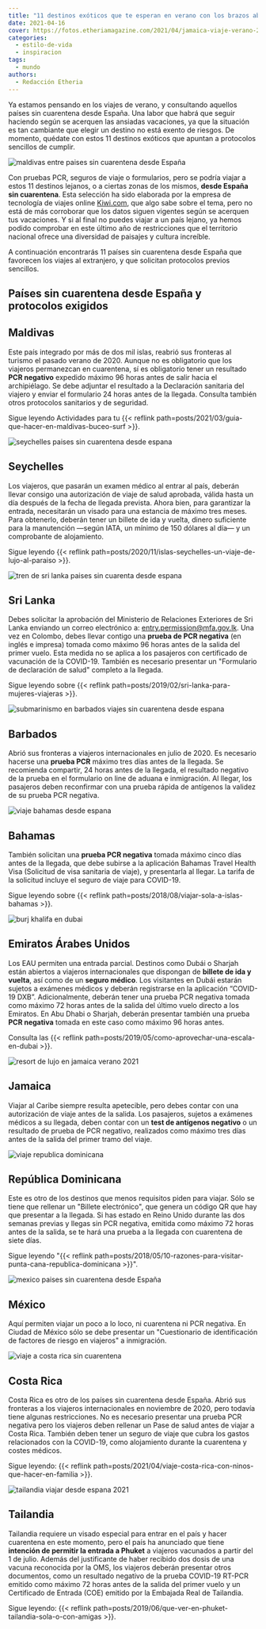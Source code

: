 ```yaml
---
title: "11 destinos exóticos que te esperan en verano con los brazos abiertos"
date: 2021-04-16
cover: https://fotos.etheriamagazine.com/2021/04/jamaica-viaje-verano-2021.jpg
categories: 
  - estilo-de-vida
  - inspiracion
tags: 
  - mundo
authors: 
  - Redacción Etheria
---
```


Ya estamos pensando en los viajes de verano, y consultando aquellos países sin 
cuarentena desde España. Una labor que habrá que seguir haciendo según se acerquen las 
ansiadas vacaciones, ya que la situación es tan cambiante que elegir un destino no está 
exento de riesgos. De momento, quédate con estos 11 destinos exóticos que apuntan a 
protocolos sencillos de cumplir. 

![maldivas entre paises sin cuarentena desde España](https://fotos.etheriamagazine.com/2021/04/maldivas-viaje-sin-cuarentena.jpg "Maldivas, uno de los países sin cuarentena desde España. © Ishan")

Con pruebas PCR, seguros de viaje o formularios, pero se podría viajar a estos 11 
destinos lejanos, o a ciertas zonas de los mismos, **desde España sin cuarentena**. Esta 
selección ha sido elaborada por la empresa de tecnología de viajes online 
[Kiwi.com](https://www.kiwi.com/es/), que algo sabe sobre el tema, pero no está de más 
corroborar que los datos siguen vigentes según se acerquen tus vacaciones. Y si al final 
no puedes viajar a un país lejano, ya hemos podido comprobar en este último año de 
restricciones que el territorio nacional ofrece una diversidad de paisajes y cultura 
increíble. 

A continuación encontrarás 11 países sin cuarentena desde España que favorecen los 
viajes al extranjero, y que solicitan protocolos previos sencillos. 

## Países sin cuarentena desde España y protocolos exigidos

## Maldivas

Este país integrado por más de dos mil islas, reabrió sus fronteras al turismo el pasado 
verano de 2020. Aunque no es obligatorio que los viajeros permanezcan en cuarentena, sí 
es obligatorio tener un resultado **PCR negativo** expedido máximo 96 horas antes de 
salir hacia el archipiélago. Se debe adjuntar el resultado a la Declaración sanitaria 
del viajero y enviar el formulario 24 horas antes de la llegada. Consulta también otros 
protocolos sanitarios y de seguridad. 

Sigue leyendo Actividades para tu {{< reflink 
path=posts/2021/03/guia-que-hacer-en-maldivas-buceo-surf >}}. 

![seychelles paises sin cuarentena desde espana](https://fotos.etheriamagazine.com/2021/04/sechelles-destino-sin-cuarentena.jpg "La Digue, en Seychelles. © Alessandro Russo")

## Seychelles

Los viajeros, que pasarán un examen médico al entrar al país, deberán llevar consigo una 
autorización de viaje de salud aprobada, válida hasta un día después de la fecha de 
llegada prevista. Ahora bien, para garantizar la entrada, necesitarán un visado para una 
estancia de máximo tres meses. Para obtenerlo, deberán tener un billete de ida y vuelta, 
dinero suficiente para la manutención —según IATA, un mínimo de 150 dólares al día— y un 
comprobante de alojamiento. 

Sigue leyendo {{< reflink 
path=posts/2020/11/islas-seychelles-un-viaje-de-lujo-al-paraiso >}}. 

![tren de sri lanka paises sin cuarenta desde espana](https://fotos.etheriamagazine.com/2021/04/tren-azul-sri-lanka.jpg "Famoso tren del té en Sri Lanka. © Gemma Fjam")

## Sri Lanka

Debes solicitar la aprobación del Ministerio de Relaciones Exteriores de Sri Lanka 
enviando un correo electrónico a: entry.permission@mfa.gov.lk. Una vez en Colombo, debes 
llevar contigo una **prueba de PCR negativa** (en inglés e impresa) tomada como máximo 
96 horas antes de la salida del primer vuelo. Esta medida no se aplica a los pasajeros 
con certificado de vacunación de la COVID-19. También es necesario presentar un 
"Formulario de declaración de salud" completo a la llegada. 

Sigue leyendo sobre {{< reflink path=posts/2019/02/sri-lanka-para-mujeres-viajeras >}}. 

![submarinismo en barbados viajes sin cuarentena desde espana](https://fotos.etheriamagazine.com/2021/04/barbados-submarinismo.jpg "Submarinismo en Barbados. © Cédric Frixon")

## Barbados

Abrió sus fronteras a viajeros internacionales en julio de 2020. Es necesario hacerse 
una **prueba PCR** máximo tres días antes de la llegada. Se recomienda compartir, 24 
horas antes de la llegada, el resultado negativo de la prueba en el formulario on line 
de aduana e inmigración. Al llegar, los pasajeros deben reconfirmar con una prueba 
rápida de antígenos la validez de su prueba PCR negativa. 

![viaje bahamas desde espana](https://fotos.etheriamagazine.com/2021/04/viaje-bahamas-desde-espana.jpg "Vista aérea de Coco Cay, en Bahamas. © Adam Gonzales")

## Bahamas

También solicitan una **prueba PCR negativa** tomada máximo cinco días antes de la 
llegada, que debe subirse a la aplicación Bahamas Travel Health Visa (Solicitud de visa 
sanitaria de viaje), y presentarla al llegar. La tarifa de la solicitud incluye el 
seguro de viaje para COVID-19. 

Sigue leyendo sobre {{< reflink path=posts/2018/08/viajar-sola-a-islas-bahamas >}}. 

![burj khalifa en dubai](https://fotos.etheriamagazine.com/2021/04/viaje-dubai-desde-espana.jpg "Burj Khalifa, en Dubái. © Toa Heftiba")

## Emiratos Árabes Unidos

Los EAU permiten una entrada parcial. Destinos como Dubái o Sharjah están abiertos a 
viajeros internacionales que dispongan de **billete de ida y vuelta**, así como de un 
**seguro médico**. Los visitantes en Dubái estarán sujetos a exámenes médicos y deberán 
registrarse en la aplicación “COVID-19 DXB”. Adicionalmente, deberán tener una prueba 
PCR negativa tomada como máximo 72 horas antes de la salida del último vuelo directo a 
los Emiratos. En Abu Dhabi o Sharjah, deberán presentar también una prueba **PCR 
negativa** tomada en este caso como máximo 96 horas antes. 

Consulta las {{< reflink path=posts/2019/05/como-aprovechar-una-escala-en-dubai >}}. 

![resort de lujo en jamaica verano 2021](https://fotos.etheriamagazine.com/2021/04/jamaica-viaje-verano-2021.jpg "Resort de lujo en Jamaica. © Obi Onyeador")

## Jamaica

Viajar al Caribe siempre resulta apetecible, pero debes contar con una autorización de 
viaje antes de la salida. Los pasajeros, sujetos a exámenes médicos a su llegada, deben 
contar con un **test de antígenos negativo** o un resultado de prueba de PCR negativo, 
realizados como máximo tres días antes de la salida del primer tramo del viaje. 

![viaje republica dominicana](https://fotos.etheriamagazine.com/2018/05/3-Republica-Dominicana-Sur-7.jpg "Costa de Punta Cana, en República Dominicana. © Etheria Magazine")

## República Dominicana

Este es otro de los destinos que menos requisitos piden para viajar. Sólo se tiene que 
rellenar un "Billete electrónico", que genera un código QR que hay que presentar a la 
llegada. Si has estado en Reino Unido durante las dos semanas previas y llegas sin PCR 
negativa, emitida como máximo 72 horas antes de la salida, se te hará una prueba a la 
llegada con cuarentena de siete días. 

Sigue leyendo "{{< reflink 
path=posts/2018/05/10-razones-para-visitar-punta-cana-republica-dominicana >}}". 

![mexico paises sin cuarentena desde España](https://fotos.etheriamagazine.com/2021/04/viaje-mexico-desde-espana.jpg "Santuario de la Virgen de los Remedios, en San Pedro Cholula, México. © Pedro Lastra")

## México

Aquí permiten viajar un poco a lo loco, ni cuarentena ni PCR negativa. En Ciudad de 
México sólo se debe presentar un "Cuestionario de identificación de factores de riesgo 
en viajeros" a inmigración. 

![viaje a costa rica sin cuarentena](https://fotos.etheriamagazine.com/2021/04/costa-rica-desde-espana.jpg "Parque Nacional del Volcán Irazu, en Costa Rica. © Alex Ip")

## Costa Rica

Costa Rica es otro de los países sin cuarentena desde España. Abrió sus fronteras a los 
viajeros internacionales en noviembre de 2020, pero todavía tiene algunas restricciones. 
No es necesario presentar una prueba PCR negativa pero los viajeros deben rellenar un 
Pase de salud antes de viajar a Costa Rica. También deben tener un seguro de viaje que 
cubra los gastos relacionados con la COVID-19, como alojamiento durante la cuarentena y 
costes médicos. 

Sigue leyendo: {{< reflink 
path=posts/2021/04/viaje-costa-rica-con-ninos-que-hacer-en-familia >}}. 

![tailandia viajar desde espana 2021](https://fotos.etheriamagazine.com/2021/04/phi-phi-islands-phuket.jpg "Phi Phi Islands, en la provincia de Phuket (Tailandia). © Deepain Jindal")

## Tailandia

Tailandia requiere un visado especial para entrar en el país y hacer cuarentena en este 
momento, pero el país ha anunciado que tiene **intención de permitir la entrada a 
Phuket** a viajeros vacunados a partir del 1 de julio. Además del justificante de haber 
recibido dos dosis de una vacuna reconocida por la OMS, los viajeros deberán presentar 
otros documentos, como un resultado negativo de la prueba COVID-19 RT-PCR emitido como 
máximo 72 horas antes de la salida del primer vuelo y un Certificado de Entrada (COE) 
emitido por la Embajada Real de Tailandia. 

Sigue leyendo: {{< reflink 
path=posts/2019/06/que-ver-en-phuket-tailandia-sola-o-con-amigas >}}.
